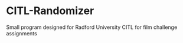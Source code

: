 # CITL-Randomizer
Small program designed for Radford University CITL for film challenge assignments
